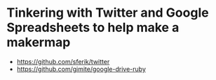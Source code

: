 # Tinkering with Twitter and Google Spreadsheets to help make a makermap

- https://github.com/sferik/twitter
- https://github.com/gimite/google-drive-ruby

